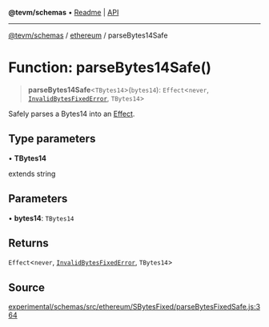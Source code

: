 **@tevm/schemas** • [Readme](../../README.md) \| [API](../../modules.md)

***

[@tevm/schemas](../../README.md) / [ethereum](../README.md) / parseBytes14Safe

# Function: parseBytes14Safe()

> **parseBytes14Safe**\<`TBytes14`\>(`bytes14`): `Effect`\<`never`, [`InvalidBytesFixedError`](../classes/InvalidBytesFixedError.md), `TBytes14`\>

Safely parses a Bytes14 into an [Effect](https://www.effect.website/docs/essentials/effect-type).

## Type parameters

• **TBytes14**

extends string

## Parameters

• **bytes14**: `TBytes14`

## Returns

`Effect`\<`never`, [`InvalidBytesFixedError`](../classes/InvalidBytesFixedError.md), `TBytes14`\>

## Source

[experimental/schemas/src/ethereum/SBytesFixed/parseBytesFixedSafe.js:364](https://github.com/evmts/tevm-monorepo/blob/main/experimental/schemas/src/ethereum/SBytesFixed/parseBytesFixedSafe.js#L364)
